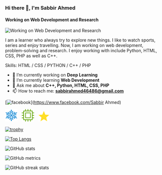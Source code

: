 ### Hi there 👋, I'm Sabbir Ahmed
#### Working on Web Development and Research
![Working on Web Development and Research](https://thumbs.dreamstime.com/z/concept-scientific-research-23899445.jpg?ct=jpeg)

I am a learner who always try to explore new things. I like to watch sports, series and enjoy travelling. Now, I am working on web development, problem-solving and research. I enjoy working with include Python, HTML, CSS, PHP as well as C++.

Skills:  HTML / CSS / PYTHON / C++ / PHP 

- 🔭 I’m currently working on **Deep Learning** 
- 🌱 I’m currently learning **Web Development** 
- 💬 Ask me about **C++, Python, HTML, CSS, PHP** 
- 📫 How to reach me: **sabbirahmed46486@gmail.com** 


 [<img src='https://cdn.jsdelivr.net/npm/simple-icons@3.0.1/icons/facebook.svg' alt='facebook' height='40'>](https://www.facebook.com/Sabbir Ahmed)  

<a href='https://archiveprogram.github.com/'><img src='https://raw.githubusercontent.com/acervenky/animated-github-badges/master/assets/acbadge.gif' width='40' height='40'></a> <a href='https://docs.github.com/en/developers'><img src='https://raw.githubusercontent.com/acervenky/animated-github-badges/master/assets/devbadge.gif' width='40' height='40'></a> <a href='https://stars.github.com/'><img src='https://raw.githubusercontent.com/acervenky/animated-github-badges/master/assets/starbadge.gif' width='35' height='35'></a> 

[![trophy](https://github-profile-trophy.vercel.app/?username=Sabbir486)](https://github.com/ryo-ma/github-profile-trophy)

[![Top Langs](https://github-readme-stats.vercel.app/api/top-langs/?username=Sabbir486)](https://github.com/anuraghazra/github-readme-stats)

![GitHub stats](https://github-readme-stats.vercel.app/api?username=Sabbir486&show_icons=true&count_private=true)  

![GitHub metrics](https://metrics.lecoq.io/Sabbir486)  

![GitHub streak stats](https://streak-stats.demolab.com/?user=Sabbir486)  



